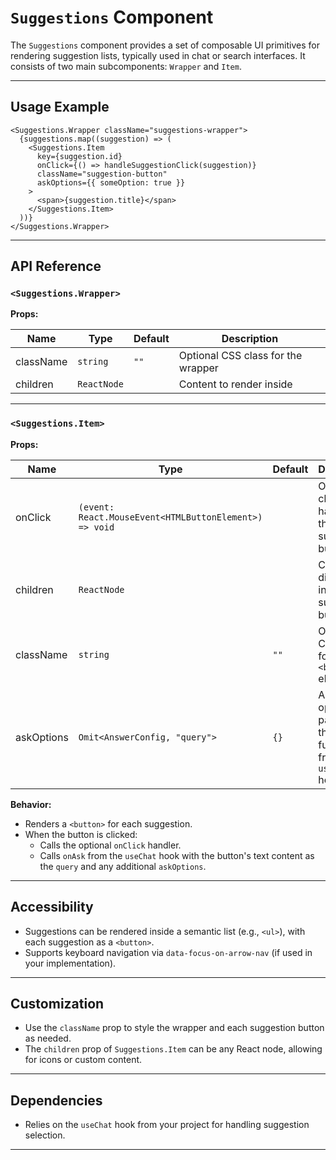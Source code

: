 # `Suggestions` Component

The `Suggestions` component provides a set of composable UI primitives for rendering suggestion lists, typically used in chat or search interfaces. It consists of two main subcomponents: `Wrapper` and `Item`.

---

## Usage Example

```tsx
<Suggestions.Wrapper className="suggestions-wrapper">
  {suggestions.map((suggestion) => (
    <Suggestions.Item
      key={suggestion.id}
      onClick={() => handleSuggestionClick(suggestion)}
      className="suggestion-button"
      askOptions={{ someOption: true }}
    >
      <span>{suggestion.title}</span>
    </Suggestions.Item>
  ))}
</Suggestions.Wrapper>
```

---

## API Reference

### `<Suggestions.Wrapper>`

**Props:**

| Name      | Type        | Default | Description                        |
| --------- | ----------- | ------- | ---------------------------------- |
| className | `string`    | `""`    | Optional CSS class for the wrapper |
| children  | `ReactNode` |         | Content to render inside           |

---

### `<Suggestions.Item>`

**Props:**

| Name        | Type                                                   | Default | Description                                                               |
| ----------- | ------------------------------------------------------ | ------- | ------------------------------------------------------------------------- |
| onClick     | `(event: React.MouseEvent<HTMLButtonElement>) => void` |         | Optional click handler for the suggestion button                          |
| children    | `ReactNode`                                            |         | Content to display inside the suggestion button                           |
| className   | `string`                                               | `""`    | Optional CSS class for the `<button>` element                             |
| askOptions  | `Omit<AnswerConfig, "query">`                          | `{}`    | Additional options passed to the `onAsk` function from the `useChat` hook |

**Behavior:**

- Renders a `<button>` for each suggestion.
- When the button is clicked:
  - Calls the optional `onClick` handler.
  - Calls `onAsk` from the `useChat` hook with the button's text content as the `query` and any additional `askOptions`.

---

## Accessibility

- Suggestions can be rendered inside a semantic list (e.g., `<ul>`), with each suggestion as a `<button>`.
- Supports keyboard navigation via `data-focus-on-arrow-nav` (if used in your implementation).

---

## Customization

- Use the `className` prop to style the wrapper and each suggestion button as needed.
- The `children` prop of `Suggestions.Item` can be any React node, allowing for icons or custom content.

---

## Dependencies

- Relies on the `useChat` hook from your project for handling suggestion selection.

---